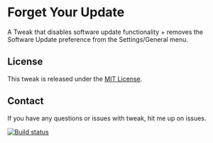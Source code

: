 # Forget Your Update

A Tweak that disables software update functionality + removes the Software Update preference from the Settings/General menu.

## License

This tweak is released under the [MIT License](https://opensource.org/licenses/MIT).

## Contact

If you have any questions or issues with tweak, hit me up on issues.

[![Build status](https://github.com/turannul/ForgetYourUpdate/actions/workflows/Build.yml/badge.svg?branch=master)](https://github.com/turannul/ForgetYourUpdate/actions/workflows/Build.yml)